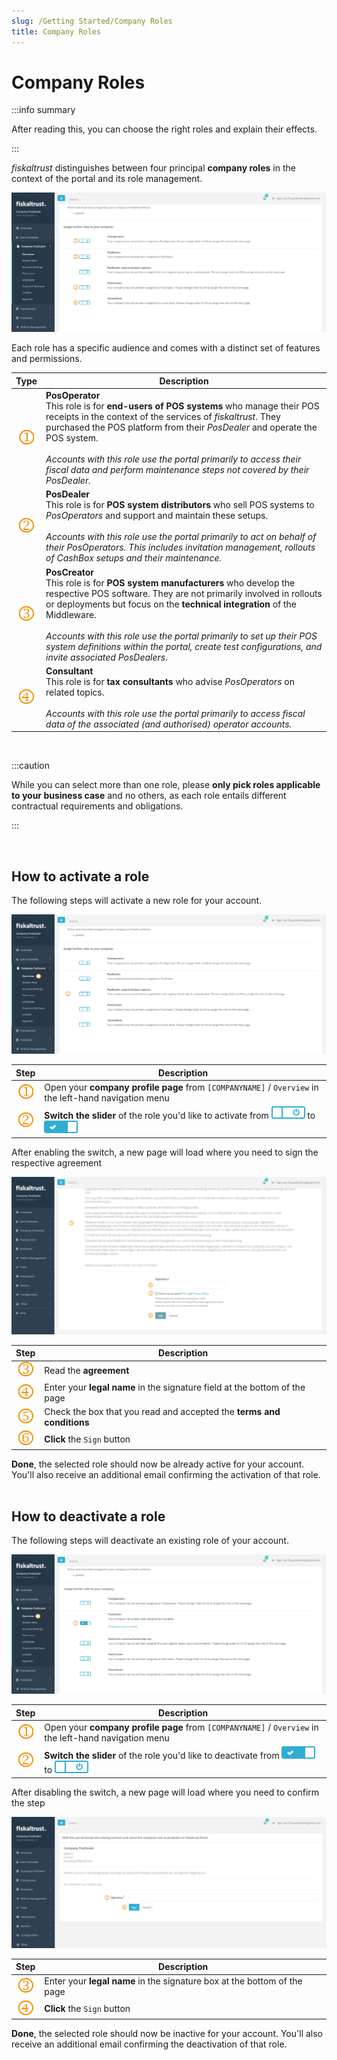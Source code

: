 ```yaml
---
slug: /Getting Started/Company Roles
title: Company Roles
---
```

# Company Roles

:::info summary

After reading this, you can choose the right roles and explain their effects.

:::

*fiskaltrust* distinguishes between four principal **company roles** in the context of the portal and its role management.

![](./images/company-roles/roles.png)

Each role has a specific audience and comes with a distinct set of features and permissions.


| Type                         | Description                                                  |
| :--------------------------: | ------------------------------------------------------------ |
| ![](../images/numbers/1.png) | **PosOperator**<br />This role is for **end-users of POS systems** who manage their POS receipts in the context of the services of *fiskaltrust*. They purchased the POS platform from their *PosDealer* and operate the POS system.<br /><br />*Accounts with this role use the portal primarily to access their fiscal data and perform maintenance steps not covered by their PosDealer.* |
| ![](../images/numbers/2.png) | **PosDealer**<br />This role is for **POS system distributors** who sell POS systems to *PosOperators* and support and maintain these setups.<br /><br />*Accounts with this role use the portal primarily to act on behalf of their PosOperators. This includes invitation management, rollouts of CashBox setups and their maintenance.* |
| ![](../images/numbers/3.png) | **PosCreator**<br />This role is for **POS system manufacturers** who develop the respective POS software. They are not primarily involved in rollouts or deployments but focus on the **technical integration** of the Middleware.<br /><br />*Accounts with this role use the portal primarily to set up their POS system definitions within the portal, create test configurations, and invite associated PosDealers.* |
| ![](../images/numbers/4.png) | **Consultant**<br />This role is for **tax consultants** who advise *PosOperators* on related topics.<br /><br />*Accounts with this role use the portal primarily to access fiscal data of the associated (and authorised) operator accounts.* |

<br />

:::caution

While you can select more than one role, please **only pick roles applicable to your business case** and no others, as each role entails different contractual requirements and obligations.

:::

<br />



## How to activate a role

The following steps will activate a new role for your account.



![](./images/company-roles/role-activate.png)

|             Step             | Description                                                  |
| :--------------------------: | ------------------------------------------------------------ |
| ![](../images/numbers/1.png) | Open your **company profile page** from `[COMPANYNAME]` / `Overview` in the left-hand navigation menu |
| ![](../images/numbers/2.png) | **Switch the slider** of the role you'd like to activate from ![](./images/company-roles/slider-off.png) to  ![](./images/company-roles/slider-on.png) |



After enabling the switch, a new page will load where you need to sign the respective agreement

![](./images/company-roles/sign-contract.png)

|             Step             | Description                                                  |
| :--------------------------: | ------------------------------------------------------------ |
| ![](../images/numbers/3.png) | Read the **agreement**                                       |
| ![](../images/numbers/4.png) | Enter your **legal name** in the signature field at the bottom of the page |
| ![](../images/numbers/5.png) | Check the box that you read and accepted the **terms and conditions** |
| ![](../images/numbers/6.png) | **Click** the `Sign` button                                  |

**Done**, the selected role should now be already active for your account. You'll also receive an additional email confirming the activation of that role.<br /><br />

## How to deactivate a role

The following steps will deactivate an existing role of your account.



![](./images/company-roles/role-deactivate.png)


|             Step             | Description                                                  |
| :--------------------------: | ------------------------------------------------------------ |
| ![](../images/numbers/1.png) | Open your **company profile page** from `[COMPANYNAME]` / `Overview` in the left-hand navigation menu |
| ![](../images/numbers/2.png) | **Switch the slider** of the role you'd like to deactivate from ![](./images/company-roles/slider-on.png) to  ![](./images/company-roles/slider-off.png) |



After disabling the switch, a new page will load where you need to confirm the step

![](./images/company-roles/cancel-contract.png)

|             Step             | Description                                                  |
| :--------------------------: | ------------------------------------------------------------ |
| ![](../images/numbers/3.png) | Enter your **legal name** in the signature box at the bottom of the page |
| ![](../images/numbers/4.png) | **Click** the `Sign` button                                  |

**Done**, the selected role should now be inactive for your account. You'll also receive an additional email confirming the deactivation of that role.